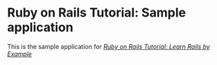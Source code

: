 # Ruby on Rails Tutorial: Sample application	


This is the sample application for
[*Ruby on Rails Tutorial: Learn Rails by Example*](http://railstutorial.org)



